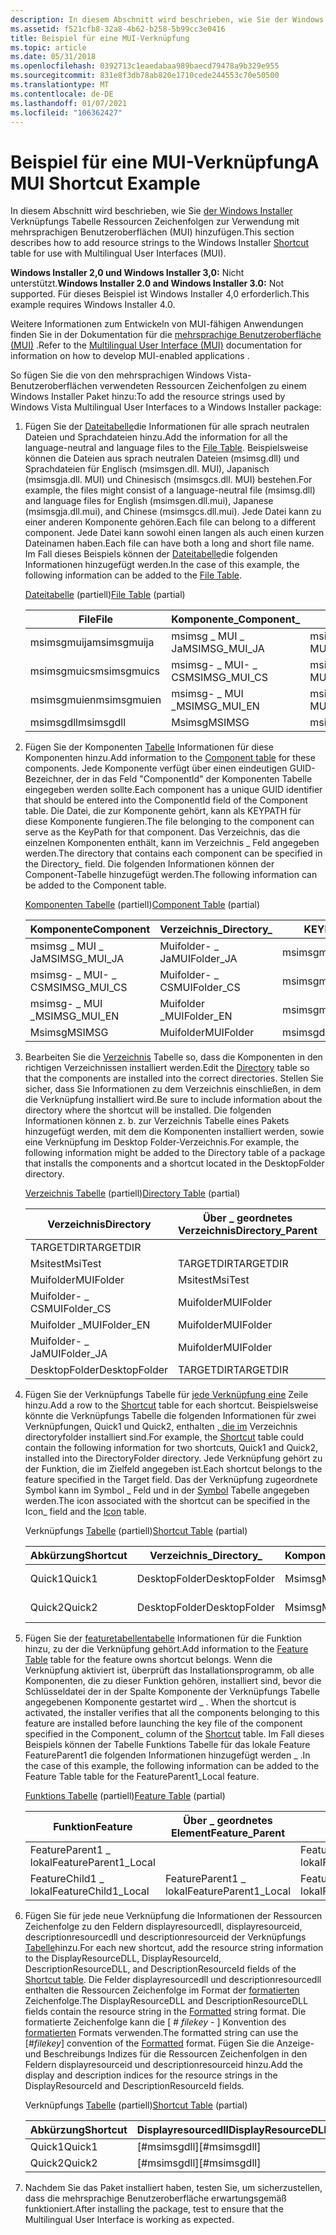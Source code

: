 ```yaml
---
description: In diesem Abschnitt wird beschrieben, wie Sie der Windows Installer Verknüpfungs Tabelle Ressourcen Zeichenfolgen zur Verwendung mit mehrsprachigen Benutzeroberflächen (MUI) hinzufügen.
ms.assetid: f521cfb8-32a8-4b62-b258-5b99cc3e0416
title: Beispiel für eine MUI-Verknüpfung
ms.topic: article
ms.date: 05/31/2018
ms.openlocfilehash: 0392713c1eaedabaa989baecd79478a9b329e955
ms.sourcegitcommit: 831e8f3db78ab820e1710cede244553c70e50500
ms.translationtype: MT
ms.contentlocale: de-DE
ms.lasthandoff: 01/07/2021
ms.locfileid: "106362427"
---
```

# <a name="a-mui-shortcut-example"></a><span data-ttu-id="b24aa-103">Beispiel für eine MUI-Verknüpfung</span><span class="sxs-lookup"><span data-stu-id="b24aa-103">A MUI Shortcut Example</span></span>

<span data-ttu-id="b24aa-104">In diesem Abschnitt wird beschrieben, wie Sie [der Windows Installer](shortcut-table.md) Verknüpfungs Tabelle Ressourcen Zeichenfolgen zur Verwendung mit mehrsprachigen Benutzeroberflächen (MUI) hinzufügen.</span><span class="sxs-lookup"><span data-stu-id="b24aa-104">This section describes how to add resource strings to the Windows Installer [Shortcut](shortcut-table.md) table for use with Multilingual User Interfaces (MUI).</span></span>

<span data-ttu-id="b24aa-105">**Windows Installer 2,0 und Windows Installer 3,0:** Nicht unterstützt.</span><span class="sxs-lookup"><span data-stu-id="b24aa-105">**Windows Installer 2.0 and Windows Installer 3.0:** Not supported.</span></span> <span data-ttu-id="b24aa-106">Für dieses Beispiel ist Windows Installer 4,0 erforderlich.</span><span class="sxs-lookup"><span data-stu-id="b24aa-106">This example requires Windows Installer 4.0.</span></span>

<span data-ttu-id="b24aa-107">Weitere Informationen zum Entwickeln von MUI-fähigen Anwendungen finden Sie in der Dokumentation für die [mehrsprachige Benutzeroberfläche (MUI)](/windows/desktop/Intl/multilingual-user-interface) .</span><span class="sxs-lookup"><span data-stu-id="b24aa-107">Refer to the [Multilingual User Interface (MUI)](/windows/desktop/Intl/multilingual-user-interface) documentation for information on how to develop MUI-enabled applications .</span></span>

<span data-ttu-id="b24aa-108">So fügen Sie die von den mehrsprachigen Windows Vista-Benutzeroberflächen verwendeten Ressourcen Zeichenfolgen zu einem Windows Installer Paket hinzu:</span><span class="sxs-lookup"><span data-stu-id="b24aa-108">To add the resource strings used by Windows Vista Multilingual User Interfaces to a Windows Installer package:</span></span>

1.  <span data-ttu-id="b24aa-109">Fügen Sie der [Dateitabelle](file-table.md)die Informationen für alle sprach neutralen Dateien und Sprachdateien hinzu.</span><span class="sxs-lookup"><span data-stu-id="b24aa-109">Add the information for all the language-neutral and language files to the [File Table](file-table.md).</span></span> <span data-ttu-id="b24aa-110">Beispielsweise können die Dateien aus sprach neutralen Dateien (msimsg.dll) und Sprachdateien für Englisch (msimsgen.dll. MUI), Japanisch (msimsgja.dll. MUI) und Chinesisch (msimsgcs.dll. MUI) bestehen.</span><span class="sxs-lookup"><span data-stu-id="b24aa-110">For example, the files might consist of a language-neutral file (msimsg.dll) and language files for English (msimsgen.dll.mui), Japanese (msimsgja.dll.mui), and Chinese (msimsgcs.dll.mui).</span></span> <span data-ttu-id="b24aa-111">Jede Datei kann zu einer anderen Komponente gehören.</span><span class="sxs-lookup"><span data-stu-id="b24aa-111">Each file can belong to a different component.</span></span> <span data-ttu-id="b24aa-112">Jede Datei kann sowohl einen langen als auch einen kurzen Dateinamen haben.</span><span class="sxs-lookup"><span data-stu-id="b24aa-112">Each file can have both a long and short file name.</span></span> <span data-ttu-id="b24aa-113">Im Fall dieses Beispiels können der [Dateitabelle](file-table.md)die folgenden Informationen hinzugefügt werden.</span><span class="sxs-lookup"><span data-stu-id="b24aa-113">In the case of this example, the following information can be added to the [File Table](file-table.md).</span></span>

    <span data-ttu-id="b24aa-114">[Dateitabelle](file-table.md) (partiell)</span><span class="sxs-lookup"><span data-stu-id="b24aa-114">[File Table](file-table.md) (partial)</span></span>

    

    | <span data-ttu-id="b24aa-115">File</span><span class="sxs-lookup"><span data-stu-id="b24aa-115">File</span></span>        | <span data-ttu-id="b24aa-116">Komponente\_</span><span class="sxs-lookup"><span data-stu-id="b24aa-116">Component\_</span></span>     | <span data-ttu-id="b24aa-117">FileName</span><span class="sxs-lookup"><span data-stu-id="b24aa-117">FileName</span></span>                     |
    |-------------|-----------------|------------------------------|
    | <span data-ttu-id="b24aa-118">msimsgmuija</span><span class="sxs-lookup"><span data-stu-id="b24aa-118">msimsgmuija</span></span> | <span data-ttu-id="b24aa-119">msimsg \_ MUI \_ Ja</span><span class="sxs-lookup"><span data-stu-id="b24aa-119">MSIMSG\_MUI\_JA</span></span> | <span data-ttu-id="b24aa-120">msimsgja.dll\|msimsg.dll. MUI</span><span class="sxs-lookup"><span data-stu-id="b24aa-120">msimsgja.dll\|msimsg.dll.mui</span></span> |
    | <span data-ttu-id="b24aa-121">msimsgmuics</span><span class="sxs-lookup"><span data-stu-id="b24aa-121">msimsgmuics</span></span> | <span data-ttu-id="b24aa-122">msimsg- \_ MUI- \_ CS</span><span class="sxs-lookup"><span data-stu-id="b24aa-122">MSIMSG\_MUI\_CS</span></span> | <span data-ttu-id="b24aa-123">msimsgcs.dll\|msimsg.dll. MUI</span><span class="sxs-lookup"><span data-stu-id="b24aa-123">msimsgcs.dll\|msimsg.dll.mui</span></span> |
    | <span data-ttu-id="b24aa-124">msimsgmuien</span><span class="sxs-lookup"><span data-stu-id="b24aa-124">msimsgmuien</span></span> | <span data-ttu-id="b24aa-125">msimsg- \_ MUI \_</span><span class="sxs-lookup"><span data-stu-id="b24aa-125">MSIMSG\_MUI\_EN</span></span> | <span data-ttu-id="b24aa-126">msimsgen.dll\|msimsg.dll. MUI</span><span class="sxs-lookup"><span data-stu-id="b24aa-126">msimsgen.dll\|msimsg.dll.mui</span></span> |
    | <span data-ttu-id="b24aa-127">msimsgdll</span><span class="sxs-lookup"><span data-stu-id="b24aa-127">msimsgdll</span></span>   | <span data-ttu-id="b24aa-128">Msimsg</span><span class="sxs-lookup"><span data-stu-id="b24aa-128">MSIMSG</span></span>          | <span data-ttu-id="b24aa-129">msimsg.dll</span><span class="sxs-lookup"><span data-stu-id="b24aa-129">msimsg.dll</span></span>                   |

    

     

2.  <span data-ttu-id="b24aa-130">Fügen Sie der Komponenten [Tabelle](component-table.md) Informationen für diese Komponenten hinzu.</span><span class="sxs-lookup"><span data-stu-id="b24aa-130">Add information to the [Component table](component-table.md) for these components.</span></span> <span data-ttu-id="b24aa-131">Jede Komponente verfügt über einen eindeutigen GUID-Bezeichner, der in das Feld "ComponentId" der Komponenten Tabelle eingegeben werden sollte.</span><span class="sxs-lookup"><span data-stu-id="b24aa-131">Each component has a unique GUID identifier that should be entered into the ComponentId field of the Component table.</span></span> <span data-ttu-id="b24aa-132">Die Datei, die zur Komponente gehört, kann als KEYPATH für diese Komponente fungieren.</span><span class="sxs-lookup"><span data-stu-id="b24aa-132">The file belonging to the component can serve as the KeyPath for that component.</span></span> <span data-ttu-id="b24aa-133">Das Verzeichnis, das die einzelnen Komponenten enthält, kann im Verzeichnis \_ Feld angegeben werden.</span><span class="sxs-lookup"><span data-stu-id="b24aa-133">The directory that contains each component can be specified in the Directory\_ field.</span></span> <span data-ttu-id="b24aa-134">Die folgenden Informationen können der Component-Tabelle hinzugefügt werden.</span><span class="sxs-lookup"><span data-stu-id="b24aa-134">The following information can be added to the Component table.</span></span>

    <span data-ttu-id="b24aa-135">[Komponenten Tabelle](component-table.md) (partiell)</span><span class="sxs-lookup"><span data-stu-id="b24aa-135">[Component Table](component-table.md) (partial)</span></span>

    

    | <span data-ttu-id="b24aa-136">Komponente</span><span class="sxs-lookup"><span data-stu-id="b24aa-136">Component</span></span>       | <span data-ttu-id="b24aa-137">Verzeichnis\_</span><span class="sxs-lookup"><span data-stu-id="b24aa-137">Directory\_</span></span>   | <span data-ttu-id="b24aa-138">KEYPATH</span><span class="sxs-lookup"><span data-stu-id="b24aa-138">KeyPath</span></span>     |
    |-----------------|---------------|-------------|
    | <span data-ttu-id="b24aa-139">msimsg \_ MUI \_ Ja</span><span class="sxs-lookup"><span data-stu-id="b24aa-139">MSIMSG\_MUI\_JA</span></span> | <span data-ttu-id="b24aa-140">Muifolder- \_ Ja</span><span class="sxs-lookup"><span data-stu-id="b24aa-140">MUIFolder\_JA</span></span> | <span data-ttu-id="b24aa-141">msimsgmuija</span><span class="sxs-lookup"><span data-stu-id="b24aa-141">msimsgmuija</span></span> |
    | <span data-ttu-id="b24aa-142">msimsg- \_ MUI- \_ CS</span><span class="sxs-lookup"><span data-stu-id="b24aa-142">MSIMSG\_MUI\_CS</span></span> | <span data-ttu-id="b24aa-143">Muifolder- \_ CS</span><span class="sxs-lookup"><span data-stu-id="b24aa-143">MUIFolder\_CS</span></span> | <span data-ttu-id="b24aa-144">msimsgmuics</span><span class="sxs-lookup"><span data-stu-id="b24aa-144">msimsgmuics</span></span> |
    | <span data-ttu-id="b24aa-145">msimsg- \_ MUI \_</span><span class="sxs-lookup"><span data-stu-id="b24aa-145">MSIMSG\_MUI\_EN</span></span> | <span data-ttu-id="b24aa-146">Muifolder \_</span><span class="sxs-lookup"><span data-stu-id="b24aa-146">MUIFolder\_EN</span></span> | <span data-ttu-id="b24aa-147">msimsgmuien</span><span class="sxs-lookup"><span data-stu-id="b24aa-147">msimsgmuien</span></span> |
    | <span data-ttu-id="b24aa-148">Msimsg</span><span class="sxs-lookup"><span data-stu-id="b24aa-148">MSIMSG</span></span>          | <span data-ttu-id="b24aa-149">Muifolder</span><span class="sxs-lookup"><span data-stu-id="b24aa-149">MUIFolder</span></span>     | <span data-ttu-id="b24aa-150">msimsgdll</span><span class="sxs-lookup"><span data-stu-id="b24aa-150">msimsgdll</span></span>   |

    

     

3.  <span data-ttu-id="b24aa-151">Bearbeiten Sie die [Verzeichnis](directory-table.md) Tabelle so, dass die Komponenten in den richtigen Verzeichnissen installiert werden.</span><span class="sxs-lookup"><span data-stu-id="b24aa-151">Edit the [Directory](directory-table.md) table so that the components are installed into the correct directories.</span></span> <span data-ttu-id="b24aa-152">Stellen Sie sicher, dass Sie Informationen zu dem Verzeichnis einschließen, in dem die Verknüpfung installiert wird.</span><span class="sxs-lookup"><span data-stu-id="b24aa-152">Be sure to include information about the directory where the shortcut will be installed.</span></span> <span data-ttu-id="b24aa-153">Die folgenden Informationen können z. b. zur Verzeichnis Tabelle eines Pakets hinzugefügt werden, mit dem die Komponenten installiert werden, sowie eine Verknüpfung im Desktop Folder-Verzeichnis.</span><span class="sxs-lookup"><span data-stu-id="b24aa-153">For example, the following information might be added to the Directory table of a package that installs the components and a shortcut located in the DesktopFolder directory.</span></span>

    <span data-ttu-id="b24aa-154">[Verzeichnis Tabelle](directory-table.md) (partiell)</span><span class="sxs-lookup"><span data-stu-id="b24aa-154">[Directory Table](directory-table.md) (partial)</span></span>

    

    | <span data-ttu-id="b24aa-155">Verzeichnis</span><span class="sxs-lookup"><span data-stu-id="b24aa-155">Directory</span></span>     | <span data-ttu-id="b24aa-156">Über \_ geordnetes Verzeichnis</span><span class="sxs-lookup"><span data-stu-id="b24aa-156">Directory\_Parent</span></span> | <span data-ttu-id="b24aa-157">DefaultDir</span><span class="sxs-lookup"><span data-stu-id="b24aa-157">DefaultDir</span></span> |
    |---------------|-------------------|------------|
    | <span data-ttu-id="b24aa-158">TARGETDIR</span><span class="sxs-lookup"><span data-stu-id="b24aa-158">TARGETDIR</span></span>     |                   | <span data-ttu-id="b24aa-159">SourceDir</span><span class="sxs-lookup"><span data-stu-id="b24aa-159">SourceDir</span></span>  |
    | <span data-ttu-id="b24aa-160">Msitest</span><span class="sxs-lookup"><span data-stu-id="b24aa-160">MsiTest</span></span>       | <span data-ttu-id="b24aa-161">TARGETDIR</span><span class="sxs-lookup"><span data-stu-id="b24aa-161">TARGETDIR</span></span>         | <span data-ttu-id="b24aa-162">Msitest:.</span><span class="sxs-lookup"><span data-stu-id="b24aa-162">MsiTest:.</span></span>  |
    | <span data-ttu-id="b24aa-163">Muifolder</span><span class="sxs-lookup"><span data-stu-id="b24aa-163">MUIFolder</span></span>     | <span data-ttu-id="b24aa-164">Msitest</span><span class="sxs-lookup"><span data-stu-id="b24aa-164">MsiTest</span></span>           | <span data-ttu-id="b24aa-165">MUI</span><span class="sxs-lookup"><span data-stu-id="b24aa-165">MUI</span></span>        |
    | <span data-ttu-id="b24aa-166">Muifolder- \_ CS</span><span class="sxs-lookup"><span data-stu-id="b24aa-166">MUIFolder\_CS</span></span> | <span data-ttu-id="b24aa-167">Muifolder</span><span class="sxs-lookup"><span data-stu-id="b24aa-167">MUIFolder</span></span>         | <span data-ttu-id="b24aa-168">cs-CZ</span><span class="sxs-lookup"><span data-stu-id="b24aa-168">cs-CZ</span></span>      |
    | <span data-ttu-id="b24aa-169">Muifolder \_</span><span class="sxs-lookup"><span data-stu-id="b24aa-169">MUIFolder\_EN</span></span> | <span data-ttu-id="b24aa-170">Muifolder</span><span class="sxs-lookup"><span data-stu-id="b24aa-170">MUIFolder</span></span>         | <span data-ttu-id="b24aa-171">de-DE</span><span class="sxs-lookup"><span data-stu-id="b24aa-171">en-US</span></span>      |
    | <span data-ttu-id="b24aa-172">Muifolder- \_ Ja</span><span class="sxs-lookup"><span data-stu-id="b24aa-172">MUIFolder\_JA</span></span> | <span data-ttu-id="b24aa-173">Muifolder</span><span class="sxs-lookup"><span data-stu-id="b24aa-173">MUIFolder</span></span>         | <span data-ttu-id="b24aa-174">ja-JP</span><span class="sxs-lookup"><span data-stu-id="b24aa-174">ja-JP</span></span>      |
    | <span data-ttu-id="b24aa-175">DesktopFolder</span><span class="sxs-lookup"><span data-stu-id="b24aa-175">DesktopFolder</span></span> | <span data-ttu-id="b24aa-176">TARGETDIR</span><span class="sxs-lookup"><span data-stu-id="b24aa-176">TARGETDIR</span></span>         | <span data-ttu-id="b24aa-177">.</span><span class="sxs-lookup"><span data-stu-id="b24aa-177">.</span></span>          |

    

     

4.  <span data-ttu-id="b24aa-178">Fügen Sie der Verknüpfungs Tabelle für [jede Verknüpfung eine](shortcut-table.md) Zeile hinzu.</span><span class="sxs-lookup"><span data-stu-id="b24aa-178">Add a row to the [Shortcut](shortcut-table.md) table for each shortcut.</span></span> <span data-ttu-id="b24aa-179">Beispielsweise könnte die Verknüpfungs Tabelle die folgenden Informationen für zwei Verknüpfungen, Quick1 und Quick2, enthalten [, die im](shortcut-table.md) Verzeichnis directoryfolder installiert sind.</span><span class="sxs-lookup"><span data-stu-id="b24aa-179">For example, the [Shortcut](shortcut-table.md) table could contain the following information for two shortcuts, Quick1 and Quick2, installed into the DirectoryFolder directory.</span></span> <span data-ttu-id="b24aa-180">Jede Verknüpfung gehört zu der Funktion, die im Zielfeld angegeben ist.</span><span class="sxs-lookup"><span data-stu-id="b24aa-180">Each shortcut belongs to the feature specified in the Target field.</span></span> <span data-ttu-id="b24aa-181">Das der Verknüpfung zugeordnete Symbol kann im Symbol \_ Feld und in der [Symbol](icon-table.md) Tabelle angegeben werden.</span><span class="sxs-lookup"><span data-stu-id="b24aa-181">The icon associated with the shortcut can be specified in the Icon\_ field and the [Icon](icon-table.md) table.</span></span>

    <span data-ttu-id="b24aa-182">Verknüpfungs [Tabelle](shortcut-table.md) (partiell)</span><span class="sxs-lookup"><span data-stu-id="b24aa-182">[Shortcut Table](shortcut-table.md) (partial)</span></span>

    

    | <span data-ttu-id="b24aa-183">Abkürzung</span><span class="sxs-lookup"><span data-stu-id="b24aa-183">Shortcut</span></span> | <span data-ttu-id="b24aa-184">Verzeichnis\_</span><span class="sxs-lookup"><span data-stu-id="b24aa-184">Directory\_</span></span>   | <span data-ttu-id="b24aa-185">Komponente\_</span><span class="sxs-lookup"><span data-stu-id="b24aa-185">Component\_</span></span> | <span data-ttu-id="b24aa-186">Ziel</span><span class="sxs-lookup"><span data-stu-id="b24aa-186">Target</span></span>               | <span data-ttu-id="b24aa-187">Symbol</span><span class="sxs-lookup"><span data-stu-id="b24aa-187">Icon</span></span>             |
    |----------|---------------|-------------|----------------------|------------------|
    | <span data-ttu-id="b24aa-188">Quick1</span><span class="sxs-lookup"><span data-stu-id="b24aa-188">Quick1</span></span>   | <span data-ttu-id="b24aa-189">DesktopFolder</span><span class="sxs-lookup"><span data-stu-id="b24aa-189">DesktopFolder</span></span> | <span data-ttu-id="b24aa-190">Msimsg</span><span class="sxs-lookup"><span data-stu-id="b24aa-190">MSIMSG</span></span>      | <span data-ttu-id="b24aa-191">FeatureChild1 \_ lokal</span><span class="sxs-lookup"><span data-stu-id="b24aa-191">FeatureChild1\_Local</span></span> | <span data-ttu-id="b24aa-192">HelpFileIcon.exe</span><span class="sxs-lookup"><span data-stu-id="b24aa-192">HelpFileIcon.exe</span></span> |
    | <span data-ttu-id="b24aa-193">Quick2</span><span class="sxs-lookup"><span data-stu-id="b24aa-193">Quick2</span></span>   | <span data-ttu-id="b24aa-194">DesktopFolder</span><span class="sxs-lookup"><span data-stu-id="b24aa-194">DesktopFolder</span></span> | <span data-ttu-id="b24aa-195">Msimsg</span><span class="sxs-lookup"><span data-stu-id="b24aa-195">MSIMSG</span></span>      | <span data-ttu-id="b24aa-196">FeatureChild1 \_ lokal</span><span class="sxs-lookup"><span data-stu-id="b24aa-196">FeatureChild1\_Local</span></span> | <span data-ttu-id="b24aa-197">HelpFileIcon.exe</span><span class="sxs-lookup"><span data-stu-id="b24aa-197">HelpFileIcon.exe</span></span> |

    

     

5.  <span data-ttu-id="b24aa-198">Fügen Sie der [featuretabellentabelle](feature-table.md) Informationen für die Funktion hinzu, zu der die Verknüpfung gehört.</span><span class="sxs-lookup"><span data-stu-id="b24aa-198">Add information to the [Feature Table](feature-table.md) table for the feature owns shortcut belongs.</span></span> <span data-ttu-id="b24aa-199">Wenn die Verknüpfung aktiviert ist, überprüft das Installationsprogramm, ob alle Komponenten, die zu dieser Funktion gehören, installiert sind, bevor die Schlüsseldatei der in der Spalte Komponente der Verknüpfungs Tabelle angegebenen Komponente gestartet wird \_ . [](shortcut-table.md)</span><span class="sxs-lookup"><span data-stu-id="b24aa-199">When the shortcut is activated, the installer verifies that all the components belonging to this feature are installed before launching the key file of the component specified in the Component\_ column of the [Shortcut](shortcut-table.md) table.</span></span> <span data-ttu-id="b24aa-200">Im Fall dieses Beispiels können der Tabelle Funktions Tabelle für das lokale Feature FeatureParent1 die folgenden Informationen hinzugefügt werden \_ .</span><span class="sxs-lookup"><span data-stu-id="b24aa-200">In the case of this example, the following information can be added to the Feature Table table for the FeatureParent1\_Local feature.</span></span>

    <span data-ttu-id="b24aa-201">[Funktions Tabelle](feature-table.md) (partiell)</span><span class="sxs-lookup"><span data-stu-id="b24aa-201">[Feature Table](feature-table.md) (partial)</span></span>

    

    | <span data-ttu-id="b24aa-202">Funktion</span><span class="sxs-lookup"><span data-stu-id="b24aa-202">Feature</span></span>               | <span data-ttu-id="b24aa-203">Über \_ geordnetes Element</span><span class="sxs-lookup"><span data-stu-id="b24aa-203">Feature\_Parent</span></span>       | <span data-ttu-id="b24aa-204">Titel</span><span class="sxs-lookup"><span data-stu-id="b24aa-204">Title</span></span>                 | <span data-ttu-id="b24aa-205">Attribute</span><span class="sxs-lookup"><span data-stu-id="b24aa-205">Attributes</span></span> |
    |-----------------------|-----------------------|-----------------------|------------|
    | <span data-ttu-id="b24aa-206">FeatureParent1 \_ lokal</span><span class="sxs-lookup"><span data-stu-id="b24aa-206">FeatureParent1\_Local</span></span> |                       | <span data-ttu-id="b24aa-207">FeatureParent1 \_ lokal</span><span class="sxs-lookup"><span data-stu-id="b24aa-207">FeatureParent1\_Local</span></span> | <span data-ttu-id="b24aa-208">16</span><span class="sxs-lookup"><span data-stu-id="b24aa-208">16</span></span>         |
    | <span data-ttu-id="b24aa-209">FeatureChild1 \_ lokal</span><span class="sxs-lookup"><span data-stu-id="b24aa-209">FeatureChild1\_Local</span></span>  | <span data-ttu-id="b24aa-210">FeatureParent1 \_ lokal</span><span class="sxs-lookup"><span data-stu-id="b24aa-210">FeatureParent1\_Local</span></span> | <span data-ttu-id="b24aa-211">FeatureParent1 \_ lokal</span><span class="sxs-lookup"><span data-stu-id="b24aa-211">FeatureParent1\_Local</span></span> | <span data-ttu-id="b24aa-212">0</span><span class="sxs-lookup"><span data-stu-id="b24aa-212">0</span></span>          |

    

     

6.  <span data-ttu-id="b24aa-213">Fügen Sie für jede neue Verknüpfung die Informationen der Ressourcen Zeichenfolge zu den Feldern displayresourcedll, displayresourceid, descriptionresourcedll und descriptionresourceid der Verknüpfungs [Tabelle](shortcut-table.md)hinzu.</span><span class="sxs-lookup"><span data-stu-id="b24aa-213">For each new shortcut, add the resource string information to the DisplayResourceDLL, DisplayResourceId, DescriptionResourceDLL, and DescriptionResourceId fields of the [Shortcut table](shortcut-table.md).</span></span> <span data-ttu-id="b24aa-214">Die Felder displayresourcedll und descriptionresourcedll enthalten die Ressourcen Zeichenfolge im Format der [formatierten](formatted.md) Zeichenfolge.</span><span class="sxs-lookup"><span data-stu-id="b24aa-214">The DisplayResourceDLL and DescriptionResourceDLL fields contain the resource string in the [Formatted](formatted.md) string format.</span></span> <span data-ttu-id="b24aa-215">Die formatierte Zeichenfolge kann die \[ \# *filekey* - \] Konvention des [formatierten](formatted.md) Formats verwenden.</span><span class="sxs-lookup"><span data-stu-id="b24aa-215">The formatted string can use the \[\#*filekey*\] convention of the [Formatted](formatted.md) format.</span></span> <span data-ttu-id="b24aa-216">Fügen Sie die Anzeige-und Beschreibungs Indizes für die Ressourcen Zeichenfolgen in den Feldern displayresourceid und descriptionresourceid hinzu.</span><span class="sxs-lookup"><span data-stu-id="b24aa-216">Add the display and description indices for the resource strings in the DisplayResourceId and DescriptionResourceId fields.</span></span>

    <span data-ttu-id="b24aa-217">Verknüpfungs [Tabelle](shortcut-table.md) (partiell)</span><span class="sxs-lookup"><span data-stu-id="b24aa-217">[Shortcut Table](shortcut-table.md) (partial)</span></span>

    

    | <span data-ttu-id="b24aa-218">Abkürzung</span><span class="sxs-lookup"><span data-stu-id="b24aa-218">Shortcut</span></span> | <span data-ttu-id="b24aa-219">Displayresourcedll</span><span class="sxs-lookup"><span data-stu-id="b24aa-219">DisplayResourceDLL</span></span> | <span data-ttu-id="b24aa-220">Displayresourceid</span><span class="sxs-lookup"><span data-stu-id="b24aa-220">DisplayResourceId</span></span> | <span data-ttu-id="b24aa-221">Deskriptionresourcedll</span><span class="sxs-lookup"><span data-stu-id="b24aa-221">DescriptionResourceDLL</span></span> | <span data-ttu-id="b24aa-222">Deskriptionresourceid</span><span class="sxs-lookup"><span data-stu-id="b24aa-222">DescriptionResourceId</span></span> |
    |----------|--------------------|-------------------|------------------------|-----------------------|
    | <span data-ttu-id="b24aa-223">Quick1</span><span class="sxs-lookup"><span data-stu-id="b24aa-223">Quick1</span></span>   | <span data-ttu-id="b24aa-224">\[\#msimsgdll\]</span><span class="sxs-lookup"><span data-stu-id="b24aa-224">\[\#msimsgdll\]</span></span>    | <span data-ttu-id="b24aa-225">36</span><span class="sxs-lookup"><span data-stu-id="b24aa-225">36</span></span>                | <span data-ttu-id="b24aa-226">\[\#msimsgdll\]</span><span class="sxs-lookup"><span data-stu-id="b24aa-226">\[\#msimsgdll\]</span></span>        | <span data-ttu-id="b24aa-227">37</span><span class="sxs-lookup"><span data-stu-id="b24aa-227">37</span></span>                    |
    | <span data-ttu-id="b24aa-228">Quick2</span><span class="sxs-lookup"><span data-stu-id="b24aa-228">Quick2</span></span>   | <span data-ttu-id="b24aa-229">\[\#msimsgdll\]</span><span class="sxs-lookup"><span data-stu-id="b24aa-229">\[\#msimsgdll\]</span></span>    | <span data-ttu-id="b24aa-230">38</span><span class="sxs-lookup"><span data-stu-id="b24aa-230">38</span></span>                | <span data-ttu-id="b24aa-231">\[\#msimsgdll\]</span><span class="sxs-lookup"><span data-stu-id="b24aa-231">\[\#msimsgdll\]</span></span>        | <span data-ttu-id="b24aa-232">39</span><span class="sxs-lookup"><span data-stu-id="b24aa-232">39</span></span>                    |

    

     

7.  <span data-ttu-id="b24aa-233">Nachdem Sie das Paket installiert haben, testen Sie, um sicherzustellen, dass die mehrsprachige Benutzeroberfläche erwartungsgemäß funktioniert.</span><span class="sxs-lookup"><span data-stu-id="b24aa-233">After installing the package, test to ensure that the Multilingual User Interface is working as expected.</span></span>

 

 
